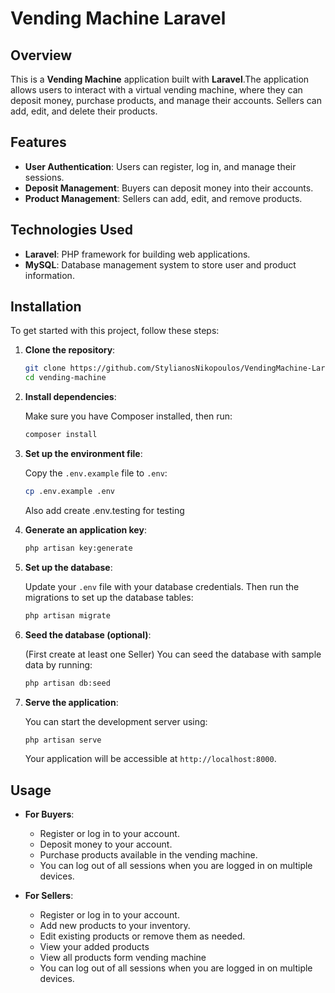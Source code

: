 # Vending Machine Laravel

## Overview

This is a **Vending Machine** application built with **Laravel**.The application allows users to interact with a virtual vending machine, where they can deposit money, purchase products, and manage their accounts. Sellers can add, edit, and delete their products.

## Features

- **User Authentication**: Users can register, log in, and manage their sessions.
- **Deposit Management**: Buyers can deposit money into their accounts.
- **Product Management**: Sellers can add, edit, and remove products.

## Technologies Used

- **Laravel**: PHP framework for building web applications.
- **MySQL**: Database management system to store user and product information.

## Installation

To get started with this project, follow these steps:

1. **Clone the repository**:

    ```bash
    git clone https://github.com/StylianosNikopoulos/VendingMachine-Laravel.git
    cd vending-machine
    ```

2. **Install dependencies**:

    Make sure you have Composer installed, then run:

    ```bash
    composer install
    ```

3. **Set up the environment file**:

    Copy the `.env.example` file to `.env`:

    ```bash
    cp .env.example .env
    ```
    Also add create .env.testing for testing 

4. **Generate an application key**:

    ```bash
    php artisan key:generate
    ```

5. **Set up the database**:

    Update your `.env` file with your database credentials. Then run the migrations to set up the database tables:

    ```bash
    php artisan migrate
    ```

6. **Seed the database (optional)**:

    (First create at least one Seller)
    You can seed the database with sample data by running:

    ```bash
    php artisan db:seed
    ```

7. **Serve the application**:

    You can start the development server using:

    ```bash
    php artisan serve
    ```

    Your application will be accessible at `http://localhost:8000`.

## Usage

- **For Buyers**: 
  - Register or log in to your account.
  - Deposit money to your account.
  - Purchase products available in the vending machine.
  - You can log out of all sessions when you are logged in on multiple devices.

- **For Sellers**:
  - Register or log in to your account.
  - Add new products to your inventory.
  - Edit existing products or remove them as needed.
  - View your added products
  - View all products form vending machine
  - You can log out of all sessions when you are logged in on multiple devices.







